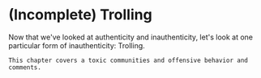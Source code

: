# (Incomplete) Trolling

Now that we've looked at authenticity and inauthenticity, let's look at one particular form of inauthenticity: Trolling.

```{note}
This chapter covers a toxic communities and offensive behavior and comments.
```

```{tableofcontents}
```

